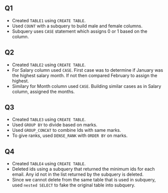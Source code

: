## Q1

- Created `TABLE1` using `CREATE TABLE`.
- Used `COUNT` with a subquery to build male and female columns. 
- Subquery uses `CASE` statement which assigns 0 or 1 based on the column.

## Q2

- Created `TABLE2` using `CREATE TABLE`.
- For Salary column used `CASE`. First case was to determine if January was the highest salary month. If not then compared February to assign the highest.
- Similary for Month column used `CASE`. Building similar cases as in Salary column, assigned the months.

## Q3

- Created `TABLE3` using `CREATE TABLE`.
- Used `GROUP BY` to divide based on marks.
- Used `GROUP_CONCAT` to combine Ids with same marks.
- To give ranks, used `DENSE_RANK` with `ORDER BY` on marks.

## Q4

- Created `TABLE4` using `CREATE TABLE`.
- Deleted ids using a subquery that returned the minimum ids for each email. Any id not in the list returned by the subquery is deleted.
- Since we cannot delete from the same table that is used in subquery, used `nested SELECT` to fake the original table into subquery.
